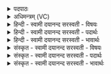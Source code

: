 <details><summary>पदपाठः</summary>

तत्। इत्। आ॒स॒। भुव॑नेषु। ज्येष्ठ॑म्। यतः॑। ज॒ज्ञे। उ॒ग्रः। त्वे॒षनृ॑म्ण॒ इति॑ त्वे॒षऽनृ॑म्णः। स॒द्यः। ज॒ज्ञा॒नः। निरि॑णाति। शत्रू॑न्। अनु॑। यम्। विश्वे॑। मद॑न्ति। ऊमाः॑। ८०।
</details>

<details><summary>अधिमन्त्रम् (VC)</summary>

- महेन्द्रो देवता
- बृहद्दिव ऋषिः
- पङ्क्तिः
- पञ्चमः
</details>

<details><summary>हिन्दी - स्वामी दयानन्द सरस्वती  - विषयः</summary>

फिर उसी विषय को अगले मन्त्र में कहा है ॥
</details>

<details><summary>हिन्दी - स्वामी दयानन्द सरस्वती  - पदार्थः</summary>

पदार्थान्वयभाषाः -  हे मनुष्यो ! (यतः) जिससे (उग्रः) तेज स्वभाववाला (त्वेषनृम्णः) सुन्दर प्रकाशित धन से युक्त वीर पुरुष (जज्ञे) उत्पन्न हुआ, जो (जज्ञानः) उत्पन्न हुआ (शत्रून्) शत्रुओं को (सद्यः) शीघ्र (निरिणाति) निरन्तर मारता है, (विश्वे) सब (ऊमाः) रक्षादि कर्म करनेवाले लोग (यम्) जिसके (अनु) पीछे (मदन्ति) आनन्द करते हैं, (तत्, इत्) वही ब्रह्म परमात्मा (भुवनेषु) लोक-लोकान्तरों में (ज्येष्ठम्) सबसे बड़ा, मान्य और श्रेष्ठ (आस) है, ऐसा तुम जानो ॥८० ॥
</details>

<details><summary>हिन्दी - स्वामी दयानन्द सरस्वती  - भावार्थः</summary>

भावार्थभाषाः -  हे मनुष्यो ! जिसकी उपासना से शूरवीरता को प्राप्त हो शत्रुओं को मार सकते हैं, जिसकी उपासना कर विद्वान् लोग आनन्दित होके सबको आनन्दित करते हैं, उसी सबसे उत्कृष्ट सबके उपास्य परमेश्वर का सब लोग निश्चय करें ॥८० ॥
</details>

<details><summary>संस्कृत - स्वामी दयानन्द सरस्वती  - विषयः</summary>

पुनस्तमेव विषयमाह ॥
</details>

<details><summary>संस्कृत - स्वामी दयानन्द सरस्वती  - पदार्थः</summary>

पदार्थान्वयभाषाः -  हे मनुष्याः ! यत उग्रस्त्वेषनृम्णो वीरो जज्ञे यो जज्ञानः शत्रून् सद्यो निरिणाति विश्वा ऊमा यमनुमदन्ति तदिदेव ब्रह्म भुवनेषु ज्येष्ठमासेति विजानीत ॥८० ॥
</details>

<details><summary>संस्कृत - स्वामी दयानन्द सरस्वती  - भावार्थः</summary>

भावार्थभाषाः -  हे मनुष्याः ! यस्योपासनाच्छूरा वीरत्वमुपलभ्य शत्रून् हन्तुं शक्नुवन्ति, यमुपास्य विद्वांस आनन्दिता भूत्वा सर्वानानन्दयन्ति, तमेव सर्वोत्कृष्टं सर्वोपास्यं परमेश्वरं सर्वे निश्चिन्वन्तु ॥८० ॥
</details>